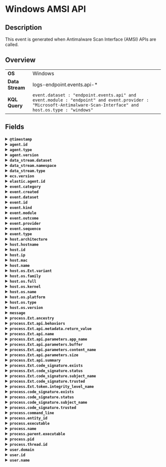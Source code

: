 # Windows AMSI API

## Description

This event is generated when Antimalware Scan Interface (AMSI) APIs are called.

## Overview

<table>
<tr>
<td><strong>OS</strong></td>
<td>Windows</td>
</tr>
<tr>
<td><strong>Data Stream</strong></td>
<td>logs-endpoint.events.api-*</td>
</tr>
<tr>
<td><strong>KQL Query</strong></td>
<td><code>event.dataset : "endpoint.events.api" and event.module : "endpoint" and event.provider : "Microsoft-Antimalware-Scan-Interface" and host.os.type : "windows"</code></td>
</tr>
</table>

## Fields

<details>
<summary><strong><code>@timestamp</code></strong></summary>

<p>
<table>
<tr><td><strong>Description</strong></td><td>Date/time when the event originated.  This is the date/time extracted from the event, typically representing when the event was generated by the source.  If the event source has no original timestamp, this value is typically populated by the first time the event was received by the pipeline.  Required field for all events.</td></tr>
<tr><td>Example</td><td><code>2016-05-23T08:05:34.853Z</code></td></tr>
</table>

</p>
</details>

<details>
<summary><strong><code>agent.id</code></strong></summary>

<p>
<table>
<tr><td><strong>Description</strong></td><td>Unique identifier of this agent (if one exists).  Example: For Beats this would be beat.id.</td></tr>
<tr><td>Example</td><td><code>8a4f500d</code></td></tr>
</table>

</p>
</details>

<details>
<summary><strong><code>agent.type</code></strong></summary>

<p>
<table>
<tr><td><strong>Description</strong></td><td>Type of the agent.  The agent type always stays the same and should be given by the agent used. In case of Filebeat the agent would always be Filebeat also if two Filebeat instances are run on the same machine.</td></tr>
<tr><td>Example</td><td><code>endpoint</code></td></tr>
</table>

</p>
</details>

<details>
<summary><strong><code>agent.version</code></strong></summary>

<p>
<table>
<tr><td><strong>Description</strong></td><td>Version of the agent.</td></tr>
<tr><td>Example</td><td><code>6.0.0-rc2</code></td></tr>
</table>

</p>
</details>

<details>
<summary><strong><code>data_stream.dataset</code></strong></summary>

<p>
<table>
<tr><td><strong>Description</strong></td><td>Data stream dataset name.</td></tr>
<tr><td>Example</td><td><code>nginx.access</code></td></tr>
</table>

</p>
</details>

<details>
<summary><strong><code>data_stream.namespace</code></strong></summary>

<p>
<table>
<tr><td><strong>Description</strong></td><td>Data stream namespace.</td></tr>
<tr><td>Example</td><td><code>production</code></td></tr>
</table>

</p>
</details>

<details>
<summary><strong><code>data_stream.type</code></strong></summary>

<p>
<table>
<tr><td><strong>Description</strong></td><td>Data stream type.</td></tr>
<tr><td>Example</td><td><code>logs</code></td></tr>
</table>

</p>
</details>

<details>
<summary><strong><code>ecs.version</code></strong></summary>

<p>
<table>
<tr><td><strong>Description</strong></td><td>ECS version this event conforms to. `ecs.version` is a required field and must exist in all events.  When querying across multiple indices -- which may conform to slightly different ECS versions -- this field lets integrations adjust to the schema version of the events.</td></tr>
<tr><td>Example</td><td><code>1.0.0</code></td></tr>
</table>

</p>
</details>

<details>
<summary><strong><code>elastic.agent.id</code></strong></summary>

<p>
<table>
<tr><td><strong>Description</strong></td><td>Unique identifier of this elastic agent (if one exists).</td></tr>
<tr><td>Example</td><td><code>c2a9093e-e289-4c0a-aa44-8c32a414fa7a</code></td></tr>
</table>

</p>
</details>

<details>
<summary><strong><code>event.category</code></strong></summary>

<p>
<table>
<tr><td><strong>Description</strong></td><td>This is one of four ECS Categorization Fields, and indicates the second level in the ECS category hierarchy.  `event.category` represents the "big buckets" of ECS categories. For example, filtering on `event.category:process` yields all events relating to process activity. This field is closely related to `event.type`, which is used as a subcategory.  This field is an array. This will allow proper categorization of some events that fall in multiple categories.</td></tr>
<tr><td>Example</td><td><code>authentication</code></td></tr>
</table>

</p>
</details>

<details>
<summary><strong><code>event.created</code></strong></summary>

<p>
<table>
<tr><td><strong>Description</strong></td><td>`event.created` contains the date/time when the event was first read by an agent, or by your pipeline.  This field is distinct from `@timestamp` in that `@timestamp` typically contain the time extracted from the original event.  In most situations, these two timestamps will be slightly different. The difference can be used to calculate the delay between your source generating an event, and the time when your agent first processed it. This can be used to monitor your agent's or pipeline's ability to keep up with your event source.  In case the two timestamps are identical, `@timestamp` should be used.</td></tr>
<tr><td>Example</td><td><code>2016-05-23T08:05:34.857Z</code></td></tr>
</table>

</p>
</details>

<details>
<summary><strong><code>event.dataset</code></strong></summary>

<p>
<table>
<tr><td><strong>Description</strong></td><td>Name of the dataset.  If an event source publishes more than one type of log or events (e.g. access log, error log), the dataset is used to specify which one the event comes from.  It's recommended but not required to start the dataset name with the module name, followed by a dot, then the dataset name.</td></tr>
<tr><td>Example</td><td><code>apache.access</code></td></tr>
</table>

</p>
</details>

<details>
<summary><strong><code>event.id</code></strong></summary>

<p>
<table>
<tr><td><strong>Description</strong></td><td>Unique ID to describe the event.</td></tr>
<tr><td>Example</td><td><code>8a4f500d</code></td></tr>
</table>

</p>
</details>

<details>
<summary><strong><code>event.kind</code></strong></summary>

<p>
<table>
<tr><td><strong>Description</strong></td><td>This is one of four ECS Categorization Fields, and indicates the highest level in the ECS category hierarchy.  `event.kind` gives high-level information about what type of information the event contains, without being specific to the contents of the event. For example, values of this field distinguish alert events from metric events.  The value of this field can be used to inform how these kinds of events should be handled. They may warrant different retention, different access control, it may also help understand whether the data is coming in at a regular interval or not.</td></tr>
<tr><td>Example</td><td><code>alert</code></td></tr>
</table>

</p>
</details>

<details>
<summary><strong><code>event.module</code></strong></summary>

<p>
<table>
<tr><td><strong>Description</strong></td><td>Name of the module this data is coming from.  If your monitoring agent supports the concept of modules or plugins to process events of a given source (e.g. Apache logs), `event.module` should contain the name of this module.</td></tr>
<tr><td>Example</td><td><code>apache</code></td></tr>
</table>

</p>
</details>

<details>
<summary><strong><code>event.outcome</code></strong></summary>

<p>
<table>
<tr><td><strong>Description</strong></td><td>This is one of four ECS Categorization Fields, and indicates the lowest level in the ECS category hierarchy.  `event.outcome` simply denotes whether the event represents a success or a failure from the perspective of the entity that produced the event.  Note that when a single transaction is described in multiple events, each event may populate different values of `event.outcome`, according to their perspective.  Also note that in the case of a compound event (a single event that contains multiple logical events), this field should be populated with the value that best captures the overall success or failure from the perspective of the event producer.  Further note that not all events will have an associated outcome. For example, this field is generally not populated for metric events, events with `event.type:info`, or any events for which an outcome does not make logical sense.</td></tr>
<tr><td>Example</td><td><code>success</code></td></tr>
</table>

</p>
</details>

<details>
<summary><strong><code>event.provider</code></strong></summary>

<p>
<table>
<tr><td><strong>Description</strong></td><td>Source of the event.  Event transports such as Syslog or the Windows Event Log typically mention the source of an event. It can be the name of the software that generated the event (e.g. Sysmon, httpd), or of a subsystem of the operating system (kernel, Microsoft-Windows-Security-Auditing).</td></tr>
<tr><td>Example</td><td><code>kernel</code></td></tr>
</table>

</p>
</details>

<details>
<summary><strong><code>event.sequence</code></strong></summary>

<p>
<table>
<tr><td><strong>Description</strong></td><td>Sequence number of the event.  The sequence number is a value published by some event sources, to make the exact ordering of events unambiguous, regardless of the timestamp precision.</td></tr>
</table>

</p>
</details>

<details>
<summary><strong><code>event.type</code></strong></summary>

<p>
<table>
<tr><td><strong>Description</strong></td><td>This is one of four ECS Categorization Fields, and indicates the third level in the ECS category hierarchy.  `event.type` represents a categorization "sub-bucket" that, when used along with the `event.category` field values, enables filtering events down to a level appropriate for single visualization.  This field is an array. This will allow proper categorization of some events that fall in multiple event types.</td></tr>
</table>

</p>
</details>

<details>
<summary><strong><code>host.architecture</code></strong></summary>

<p>
<table>
<tr><td><strong>Description</strong></td><td>Operating system architecture.</td></tr>
<tr><td>Example</td><td><code>x86_64</code></td></tr>
</table>

</p>
</details>

<details>
<summary><strong><code>host.hostname</code></strong></summary>

<p>
<table>
<tr><td><strong>Description</strong></td><td>Hostname of the host.  It normally contains what the `hostname` command returns on the host machine.</td></tr>
</table>

</p>
</details>

<details>
<summary><strong><code>host.id</code></strong></summary>

<p>
<table>
<tr><td><strong>Description</strong></td><td>Unique host id.  As hostname is not always unique, use values that are meaningful in your environment.  Example: The current usage of `beat.name`.</td></tr>
</table>

</p>
</details>

<details>
<summary><strong><code>host.ip</code></strong></summary>

<p>
<table>
<tr><td><strong>Description</strong></td><td>Host ip addresses.</td></tr>
</table>

</p>
</details>

<details>
<summary><strong><code>host.mac</code></strong></summary>

<p>
<table>
<tr><td><strong>Description</strong></td><td>Host MAC addresses.  The notation format from RFC 7042 is suggested: Each octet (that is, 8-bit byte) is represented by two [uppercase] hexadecimal digits giving the value of the octet as an unsigned integer. Successive octets are separated by a hyphen.</td></tr>
<tr><td>Example</td><td><code>["00-00-5E-00-53-23", "00-00-5E-00-53-24"]</code></td></tr>
</table>

</p>
</details>

<details>
<summary><strong><code>host.name</code></strong></summary>

<p>
<table>
<tr><td><strong>Description</strong></td><td>Name of the host.  It can contain what hostname returns on Unix systems, the fully qualified domain name (FQDN), or a name specified by the user. The recommended value is the lowercase FQDN of the host.</td></tr>
</table>

</p>
</details>

<details>
<summary><strong><code>host.os.Ext.variant</code></strong></summary>

<p>
<table>
<tr><td><strong>Description</strong></td><td>A string value or phrase that further aid to classify or qualify the operating system (OS).  For example the distribution for a Linux OS will be entered in this field.</td></tr>
<tr><td>Example</td><td><code>Ubuntu</code></td></tr>
</table>

</p>
</details>

<details>
<summary><strong><code>host.os.family</code></strong></summary>

<p>
<table>
<tr><td><strong>Description</strong></td><td>OS family (such as redhat, debian, freebsd, windows).</td></tr>
<tr><td>Example</td><td><code>debian</code></td></tr>
</table>

</p>
</details>

<details>
<summary><strong><code>host.os.full</code></strong></summary>

<p>
<table>
<tr><td><strong>Description</strong></td><td>Operating system name, including the version or code name.</td></tr>
<tr><td>Example</td><td><code>Mac OS Mojave</code></td></tr>
</table>

</p>
</details>

<details>
<summary><strong><code>host.os.kernel</code></strong></summary>

<p>
<table>
<tr><td><strong>Description</strong></td><td>Operating system kernel version as a raw string.</td></tr>
<tr><td>Example</td><td><code>4.4.0-112-generic</code></td></tr>
</table>

</p>
</details>

<details>
<summary><strong><code>host.os.name</code></strong></summary>

<p>
<table>
<tr><td><strong>Description</strong></td><td>Operating system name, without the version.</td></tr>
<tr><td>Example</td><td><code>Mac OS X</code></td></tr>
</table>

</p>
</details>

<details>
<summary><strong><code>host.os.platform</code></strong></summary>

<p>
<table>
<tr><td><strong>Description</strong></td><td>Operating system platform (such centos, ubuntu, windows).</td></tr>
<tr><td>Example</td><td><code>darwin</code></td></tr>
</table>

</p>
</details>

<details>
<summary><strong><code>host.os.type</code></strong></summary>

<p>
<table>
<tr><td><strong>Description</strong></td><td>Use the `os.type` field to categorize the operating system into one of the broad commercial families.  If the OS you're dealing with is not listed as an expected value, the field should not be populated. Please let us know by opening an issue with ECS, to propose its addition.</td></tr>
<tr><td>Example</td><td><code>macos</code></td></tr>
</table>

</p>
</details>

<details>
<summary><strong><code>host.os.version</code></strong></summary>

<p>
<table>
<tr><td><strong>Description</strong></td><td>Operating system version as a raw string.</td></tr>
<tr><td>Example</td><td><code>10.14.1</code></td></tr>
</table>

</p>
</details>

<details>
<summary><strong><code>message</code></strong></summary>

<p>
<table>
<tr><td><strong>Description</strong></td><td>For log events the message field contains the log message, optimized for viewing in a log viewer.  For structured logs without an original message field, other fields can be concatenated to form a human-readable summary of the event.  If multiple messages exist, they can be combined into one message.</td></tr>
<tr><td>Example</td><td><code>Hello World</code></td></tr>
</table>

</p>
</details>

<details>
<summary><strong><code>process.Ext.ancestry</code></strong></summary>

<p>
<table>
<tr><td><strong>Description</strong></td><td>An array of entity_ids indicating the ancestors for this event</td></tr>
</table>

</p>
</details>

<details>
<summary><strong><code>process.Ext.api.behaviors</code></strong></summary>

<p>
<table>
<tr><td><strong>Description</strong></td><td>A list of observed behaviors.    "cross-process" - the observed activity was between two processes    "parent-child" - the observed activity was between a parent process and its child    "native_api" - a call was made directly to the Native API rather than the Win32 API    "direct_syscall" - a syscall instruction originated outside of the Native API layer    "proxy_call" - the call stack may indicate of a proxied API call to mask the true source    "sensitive_api" - executable non-image memory is unexpectedly calling a sensitive API    "shellcode" - suspicious executable non-image memory is calling a sensitive API    "image_hooked" - an entry in the callstack appears to have been hooked    "image_indirect_call" - an entry in the callstack was preceded by a call to a dynamically resolved function    "image_rop" - no call instruction preceded an entry in the call stack    "image_rwx" - an entry in the callstack is writable    "unbacked_rwx" - an entry in the callstack is non-image and writable    "truncated_stack" - call stack is unexpected truncated due to malicious tampering or system load    "allocate_shellcode" - a region of non-image executable memory allocated more executable memory    "execute_fluctuation" - the PAGE_EXECUTE protection is unexpectedly fluctuating    "write_fluctuation" - the PAGE_WRITE protection of executable memory is unexpectedly fluctuating    "hook_api" - a change to the memory protection of a small executable image memory region was made    "hollow_image" - a change to the memory protection of a large executable image memory region was made    "hook_unbacked" - a change to the memory protection of a small executable non-image memory was made    "hollow_unbacked" - a change to the memory protection of a large executable non-image memory was made    "guarded_code" - executable memory was unexpectedly marked as PAGE_GUARD    "hidden_code" - executable memory was unexpectedly marked as PAGE_NOACCESS    "execute_shellcode" - a region of non-image executable memory was unexpectedly transferred control    "hardware_breakpoint_set" - a hardware breakpoint was set    "rapid_background_polling" - a suspicious process which does rapid input polling via GetAsyncKeyState API was observed    "multiple_polling_processes" - multiple suspicious processes which do rapid input polling via the GetAsyncKeyState API were observed    "pid_spoofing" - The acting process details may have been spoofed to hide the true origin    "legacy_api" - a deprecated or superseded API was called</td></tr>
<tr><td>Example</td><td><code>[ "cross-process", "rapid_background_polling", "multiple_polling_processes", "native_api", "shellcode" ]</code></td></tr>
</table>

</p>
</details>

<details>
<summary><strong><code>process.Ext.api.metadata.return_value</code></strong></summary>

<p>
<table>
<tr><td><strong>Description</strong></td><td>Return value of RegisterRawInputDevices API call.</td></tr>
<tr><td>Example</td><td><code>1</code></td></tr>
</table>

</p>
</details>

<details>
<summary><strong><code>process.Ext.api.name</code></strong></summary>

<p>
<table>
<tr><td><strong>Description</strong></td><td>The name of the API, usually the name of the function or system call.</td></tr>
<tr><td>Example</td><td><code>VirtualAlloc</code></td></tr>
</table>

</p>
</details>

<details>
<summary><strong><code>process.Ext.api.parameters.app_name</code></strong></summary>

<p>
<table>
<tr><td><strong>Description</strong></td><td>The application name requesting the AMSI scan.</td></tr>
<tr><td>Example</td><td><code>PowerShell</code></td></tr>
</table>

</p>
</details>

<details>
<summary><strong><code>process.Ext.api.parameters.buffer</code></strong></summary>

<p>
<table>
<tr><td><strong>Description</strong></td><td>The content associated with an AMSI scan.</td></tr>
<tr><td>Example</td><td><code>[Ref].Assembly.GetType('System.Management.Automation.AmsiUtils').GetField('amsiInitFailed', 'NonPublic,Static').SetValue($null, $true);Add-Type -TypeDefinition 'using System; using System.Runtime.InteropServices; public class Kernel32 {   [DllImport("kernel32.dll")]   public static extern IntPtr VirtualAlloc(IntPtr lpAddress, uint dwSize, uint flAllocationType, uint flProtect);}'; [Kernel32]::VirtualAlloc([IntPtr]::Zero, 0x1234, 0x1000, 0x20);</code></td></tr>
</table>

</p>
</details>

<details>
<summary><strong><code>process.Ext.api.parameters.content_name</code></strong></summary>

<p>
<table>
<tr><td><strong>Description</strong></td><td>The content name, typically a filename, associated with an AMSI scan.</td></tr>
<tr><td>Example</td><td><code>C:\script.ps1</code></td></tr>
</table>

</p>
</details>

<details>
<summary><strong><code>process.Ext.api.parameters.size</code></strong></summary>

<p>
<table>
<tr><td><strong>Description</strong></td><td>The size.</td></tr>
<tr><td>Example</td><td><code>4096</code></td></tr>
</table>

</p>
</details>

<details>
<summary><strong><code>process.Ext.api.summary</code></strong></summary>

<p>
<table>
<tr><td><strong>Description</strong></td><td>The summary of the API call and its parameters.</td></tr>
<tr><td>Example</td><td><code>VirtualAllocEx( file.exe, NULL, 0x42000, COMMIT|RESERVE, RWX )</code></td></tr>
</table>

</p>
</details>

<details>
<summary><strong><code>process.Ext.code_signature.exists</code></strong></summary>

<p>
<table>
<tr><td><strong>Description</strong></td><td>Boolean to capture if a signature is present.</td></tr>
<tr><td>Example</td><td><code>true</code></td></tr>
</table>

</p>
</details>

<details>
<summary><strong><code>process.Ext.code_signature.status</code></strong></summary>

<p>
<table>
<tr><td><strong>Description</strong></td><td>Additional information about the certificate status.  This is useful for logging cryptographic errors with the certificate validity or trust status. Leave unpopulated if the validity or trust of the certificate was unchecked.</td></tr>
<tr><td>Example</td><td><code>ERROR_UNTRUSTED_ROOT</code></td></tr>
</table>

</p>
</details>

<details>
<summary><strong><code>process.Ext.code_signature.subject_name</code></strong></summary>

<p>
<table>
<tr><td><strong>Description</strong></td><td>Subject name of the code signer</td></tr>
<tr><td>Example</td><td><code>Microsoft Corporation</code></td></tr>
</table>

</p>
</details>

<details>
<summary><strong><code>process.Ext.code_signature.trusted</code></strong></summary>

<p>
<table>
<tr><td><strong>Description</strong></td><td>Stores the trust status of the certificate chain.  Validating the trust of the certificate chain may be complicated, and this field should only be populated by tools that actively check the status.</td></tr>
<tr><td>Example</td><td><code>true</code></td></tr>
</table>

</p>
</details>

<details>
<summary><strong><code>process.Ext.token.integrity_level_name</code></strong></summary>

<p>
<table>
<tr><td><strong>Description</strong></td><td>Human readable integrity level.</td></tr>
<tr><td>Example</td><td><code>one of "system", "high", "medium", "low", "untrusted"</code></td></tr>
</table>

</p>
</details>

<details>
<summary><strong><code>process.code_signature.exists</code></strong></summary>

<p>
<table>
<tr><td><strong>Description</strong></td><td>Boolean to capture if a signature is present.</td></tr>
<tr><td>Example</td><td><code>true</code></td></tr>
</table>

</p>
</details>

<details>
<summary><strong><code>process.code_signature.status</code></strong></summary>

<p>
<table>
<tr><td><strong>Description</strong></td><td>Additional information about the certificate status.  This is useful for logging cryptographic errors with the certificate validity or trust status. Leave unpopulated if the validity or trust of the certificate was unchecked.</td></tr>
<tr><td>Example</td><td><code>ERROR_UNTRUSTED_ROOT</code></td></tr>
</table>

</p>
</details>

<details>
<summary><strong><code>process.code_signature.subject_name</code></strong></summary>

<p>
<table>
<tr><td><strong>Description</strong></td><td>Subject name of the code signer</td></tr>
<tr><td>Example</td><td><code>Microsoft Corporation</code></td></tr>
</table>

</p>
</details>

<details>
<summary><strong><code>process.code_signature.trusted</code></strong></summary>

<p>
<table>
<tr><td><strong>Description</strong></td><td>Stores the trust status of the certificate chain.  Validating the trust of the certificate chain may be complicated, and this field should only be populated by tools that actively check the status.</td></tr>
<tr><td>Example</td><td><code>true</code></td></tr>
</table>

</p>
</details>

<details>
<summary><strong><code>process.command_line</code></strong></summary>

<p>
<table>
<tr><td><strong>Description</strong></td><td>Full command line that started the process, including the absolute path to the executable, and all arguments.  Some arguments may be filtered to protect sensitive information.</td></tr>
<tr><td>Example</td><td><code>/usr/bin/ssh -l user 10.0.0.16</code></td></tr>
</table>

</p>
</details>

<details>
<summary><strong><code>process.entity_id</code></strong></summary>

<p>
<table>
<tr><td><strong>Description</strong></td><td>Unique identifier for the process.  The implementation of this is specified by the data source, but some examples of what could be used here are a process-generated UUID, Sysmon Process GUIDs, or a hash of some uniquely identifying components of a process.  Constructing a globally unique identifier is a common practice to mitigate PID reuse as well as to identify a specific process over time, across multiple monitored hosts.</td></tr>
<tr><td>Example</td><td><code>c2c455d9f99375d</code></td></tr>
</table>

</p>
</details>

<details>
<summary><strong><code>process.executable</code></strong></summary>

<p>
<table>
<tr><td><strong>Description</strong></td><td>Absolute path to the process executable.</td></tr>
<tr><td>Example</td><td><code>/usr/bin/ssh</code></td></tr>
</table>

</p>
</details>

<details>
<summary><strong><code>process.name</code></strong></summary>

<p>
<table>
<tr><td><strong>Description</strong></td><td>Process name.  Sometimes called program name or similar.</td></tr>
<tr><td>Example</td><td><code>ssh</code></td></tr>
</table>

</p>
</details>

<details>
<summary><strong><code>process.parent.executable</code></strong></summary>

<p>
<table>
<tr><td><strong>Description</strong></td><td>Absolute path to the process executable.</td></tr>
<tr><td>Example</td><td><code>/usr/bin/ssh</code></td></tr>
</table>

</p>
</details>

<details>
<summary><strong><code>process.pid</code></strong></summary>

<p>
<table>
<tr><td><strong>Description</strong></td><td>Process id.</td></tr>
<tr><td>Example</td><td><code>4242</code></td></tr>
</table>

</p>
</details>

<details>
<summary><strong><code>process.thread.id</code></strong></summary>

<p>
<table>
<tr><td><strong>Description</strong></td><td>Thread ID.</td></tr>
<tr><td>Example</td><td><code>4242</code></td></tr>
</table>

</p>
</details>

<details>
<summary><strong><code>user.domain</code></strong></summary>

<p>
<table>
<tr><td><strong>Description</strong></td><td>Name of the directory the user is a member of.  For example, an LDAP or Active Directory domain name.</td></tr>
</table>

</p>
</details>

<details>
<summary><strong><code>user.id</code></strong></summary>

<p>
<table>
<tr><td><strong>Description</strong></td><td>Unique identifier of the user.</td></tr>
<tr><td>Example</td><td><code>S-1-5-21-202424912787-2692429404-2351956786-1000</code></td></tr>
</table>

</p>
</details>

<details>
<summary><strong><code>user.name</code></strong></summary>

<p>
<table>
<tr><td><strong>Description</strong></td><td>Short name or login of the user.</td></tr>
<tr><td>Example</td><td><code>a.einstein</code></td></tr>
</table>

</p>
</details>

